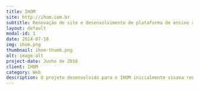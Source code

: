 ```yaml
---
title: IHOM
site: http://ihom.com.br
subtitle: Renovação de site e desenvolvimento de plataforma de ensino à distância
layout: default
modal-id: 1
date: 2014-07-18
img: ihom.png
thumbnail: ihom-thumb.png
alt: image-alt
project-date: Junho de 2016
client: IHOM
category: Web
description: O projeto desenvolvido para o IHOM inicialmente visava renovar sua identidade visual e website. Após análise verificamos que era possível atingir novos mercados com pequeno aumento no investimento. Criamos uma plataforma de ensino à distância utilizando como base solução e módulos de código aberto.
---
```

